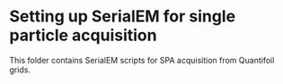 Setting up SerialEM for single particle acquisition
===

This folder contains SerialEM scripts for SPA acquisition from Quantifoil grids.
